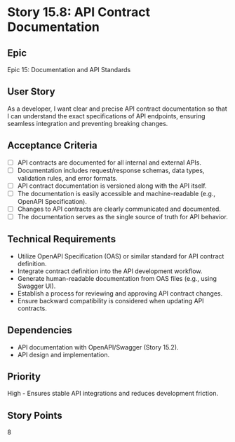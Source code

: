 # Story 15.8: API Contract Documentation

## Epic

Epic 15: Documentation and API Standards

## User Story

As a developer, I want clear and precise API contract documentation so that I can understand the exact specifications of API endpoints, ensuring seamless integration and preventing breaking changes.

## Acceptance Criteria

- [ ] API contracts are documented for all internal and external APIs.
- [ ] Documentation includes request/response schemas, data types, validation rules, and error formats.
- [ ] API contract documentation is versioned along with the API itself.
- [ ] The documentation is easily accessible and machine-readable (e.g., OpenAPI Specification).
- [ ] Changes to API contracts are clearly communicated and documented.
- [ ] The documentation serves as the single source of truth for API behavior.

## Technical Requirements

- Utilize OpenAPI Specification (OAS) or similar standard for API contract definition.
- Integrate contract definition into the API development workflow.
- Generate human-readable documentation from OAS files (e.g., using Swagger UI).
- Establish a process for reviewing and approving API contract changes.
- Ensure backward compatibility is considered when updating API contracts.

## Dependencies

- API documentation with OpenAPI/Swagger (Story 15.2).
- API design and implementation.

## Priority

High - Ensures stable API integrations and reduces development friction.

## Story Points

8
